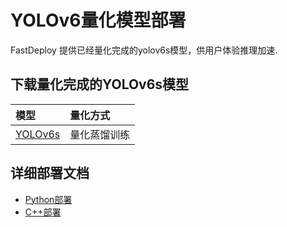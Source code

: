 # YOLOv6量化模型部署
FastDeploy 提供已经量化完成的yolov6s模型，供用户体验推理加速.

## 下载量化完成的YOLOv6s模型

| 模型                                                               |  量化方式   |
|:---------------------------------------------------------------- |:----- |
| [YOLOv6s](https://bj.bcebos.com/paddlehub/fastdeploy/yolov6s_quant.tar) | 量化蒸馏训练 |


## 详细部署文档

- [Python部署](python)
- [C++部署](cpp)

